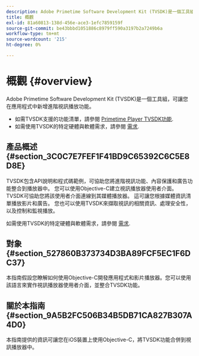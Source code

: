 ```yaml
---
description: Adobe Primetime Software Development Kit (TVSDK)是一個工具組，可讓您在應用程式中新增進階視訊播放功能。
title: 概觀
exl-id: 81a60813-138d-456e-ace3-1efc7859159f
source-git-commit: be43bbbd1051886c8979ff590a3197b2a7249b6a
workflow-type: tm+mt
source-wordcount: '215'
ht-degree: 0%

---
```


# 概觀 {#overview}

Adobe Primetime Software Development Kit (TVSDK)是一個工具組，可讓您在應用程式中新增進階視訊播放功能。

* 如需TVSDK支援的功能清單，請參閱 [Primetime Player TVSDK功能](../c-psdk-ios-1.4-overview/c-psdk-ios-1.4-overview-of-the-player.md).
* 如需使用TVSDK的特定硬體與軟體需求，請參閱 [需求](../c-psdk-ios-1.4-overview/c-psdk-ios-1.4-requirements.md).

## 產品概述 {#section_3C0C7E7FEF1F41BD9C65392C6C5E8D8E}

TVSDK包含API說明和程式碼範例，可協助您將進階視訊功能、內容保護和廣告功能整合到播放器中。 您可以使用Objective-C建立視訊播放器使用者介面。 TVSDK可協助您將該使用者介面連線到其媒體播放器。 這可讓您根據媒體資訊清單播放影片和廣告。 您也可以使用TVSDK來擷取視訊的相關資訊、處理安全性，以及控制和監視播放。

如需使用TVSDK的特定硬體與軟體需求，請參閱 [需求](../c-psdk-ios-1.4-overview/c-psdk-ios-1.4-requirements.md).

## 對象 {#section_527860B373734D3BA89FCF5EC1F6DC37}

本指南假設您瞭解如何使用Objective-C開發應用程式和影片播放器。您可以使用該語言來實作視訊播放器使用者介面，並整合TVSDK功能。

## 關於本指南 {#section_9A5B2FC506B34B5DB71CA827B307A4D0}

本指南提供的資訊可讓您在iOS裝置上使用Objective-C，將TVSDK功能合併到視訊播放器中。
